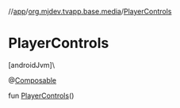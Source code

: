 //[app](../../index.md)/[org.mjdev.tvapp.base.media](index.md)/[PlayerControls](-player-controls.md)

# PlayerControls

[androidJvm]\

@[Composable](https://developer.android.com/reference/kotlin/androidx/compose/runtime/Composable.html)

fun [PlayerControls](-player-controls.md)()
